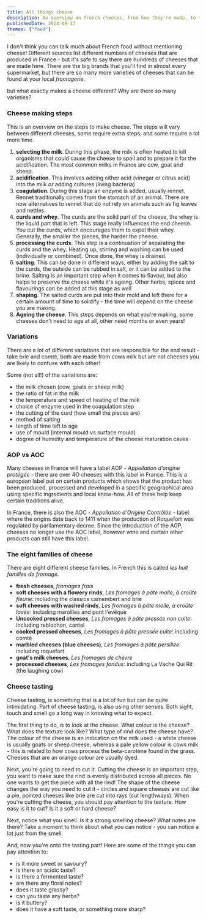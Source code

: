 ```yaml
---
title: All things cheese
description: An overview on french cheeses, from how they're made, to the eight families of cheeses
publishedDate: 2024-09-17
themes: ["food"]
---
```


I don't think you can talk much about French food without mentioning cheese! Different sources list different numbers of cheeses that are produced in France - but it's safe to say there are hundreds of cheeses that are made here. There are the big brands that you'll find in almost every supermarket, but there are so many more varieties of cheeses that can be found at your local _fromagerie_.

but what exactly makes a cheese different? Why are there so many varieties?

### Cheese making steps

This is an overview on the steps to make cheese. The steps will vary between different cheeses, some require extra steps, and some require a lot more time.

1. **selecting the milk**. During this phase, the milk is often heated to kill organisms that could cause the cheese to spoil and to prepare it for the acidification. The most common milks in France are cow, goat and sheep.
2. **acidification**. This involves adding either acid (vinegar or citrus acid) into the milk _or_ adding cultures (living bacteria)
3. **coagulation**. During this stage an enzyme is added, usually rennet. Rennet traditionally comes from the stomach of an animal. There are now alternatives to rennet that do not rely on animals such as fig leaves and nettles.
4. **curds and whey**. The curds are the solid part of the cheese, the whey is the liquid part that is left. This stage really influences the end cheese. You cut the curds, which encourages them to expel their whey. Generally, the smaller the pieces, the harder the cheese.
5. **processing the curds**. This step is a continuation of separating the curds and the whey. Heating up, stirring and washing can be used (individually or combined). Once done, the whey is drained.
6. **salting**. This can be done in different ways, either by adding the salt to the curds, the outside can be rubbed in salt, or it can be added to the brine. Salting is an important step when it comes to flavour, but also helps to preserve the cheese while it's ageing. Other herbs, spices and flavourings can be added at this stage as well
7. **shaping**. The salted curds are put into their mold and left there for a certain amount of time to solidify - the time will depend on the cheese you are making.
8. **Ageing the cheese**. This steps depends on what you're making, some cheeses don't need to age at all, other need months or even years!

### Variations

There are a lot of different variations that are responsible for the end result - take brie and comté, both are made from cows milk but are not cheeses you are likely to confuse with each other!

Some (not all!) of the variations are:

- the milk chosen (cow, goats or sheep milk)
- the ratio of fat in the milk
- the temperature and speed of heating of the milk
- choice of enzyme used in the coagulation step
- the cutting of the curd (how small the pieces are)
- method of salting
- length of time left to age
- use of mould (internal mould vs surface mould)
- degree of humidity and temperature of the cheese maturation caves

### AOP vs AOC

Many cheeses in France will have a label AOP - _Appellation d’origine protégée_ - there are over 4O cheeses with this label in France. This is a european label put on certain products which shows that the product has been produced, processed and developed in a specific geographical area using specific ingredients and local know-how. All of these help keep certain traditions alive.

In France, there is also the AOC - _Appellation d'Origine Contrôlée_ - label where the origins date back to 1411 when the production of Roquefort was regulated by parliamentary decree. Since the introduction of the AOP, cheeses no longer use the AOC label, however wine and certain other products can still have this label.

### The eight families of cheese

There are eight different cheese families. In French this is called _les huit familles de fromage_.

- **fresh cheeses**, _fromages frais_
- **soft cheeses with a flowery rinds**, _Les fromages à pâte molle, à croûte fleurie_: including the classics camembert and brie
- **soft cheeses with washed rinds**, _Les fromages à pâte molle, à croûte lavée_: including maroilles and pont l'evêque
- **Uncooked pressed cheeses**, _Les fromages à pâte pressée non cuite_: including reblochon, cantal
- **cooked pressed cheeses**, _Les fromages à pâte pressée cuite_: including comté
- **marbled cheeses (blue cheeses)**, _Les fromages à pâte persillée_: including roquefort
- **goat's milk cheeses**, _Les fromages de chèvre_
- **processed cheeses**, _Les fromages fondus_: including La Vache Qui Rit (the laughing cow)

### Cheese tasting

Cheese tasting, is something that is a lot of fun but can be quite intimidating. Part of cheese tasting, is also using other senses. Both sight, touch and smell go a long way in knowing what to expect.

The first thing to do, is to look at the cheese. What colour is the cheese? What does the texture look like? What type of rind does the cheese have? The colour of the cheese is an indication on the milk used - a white cheese is usually goats or sheep cheese, whereas a pale yellow colour is cows milk - this is related to how cows process the beta-carotene found in the grass. Cheeses that are an orange colour are usually dyed.

Next, you're going to need to cut it. Cutting the cheese is an important step, you want to make sure the rind is evenly distributed across all pieces. No one wants to get the piece with all the rind! The shape of the cheese changes the way you need to cut it - circles and square cheeses are cut like a pie, pointed cheeses like brie are cut into rays (cut lengthways). When you're cutting the cheese, you should pay attention to the texture. How easy is it to cut? Is it a soft or hard cheese?

Next, notice what you smell. Is it a strong smelling cheese? What notes are there? Take a moment to think about what you can notice - you can notice a lot just from the smell.

And, now you're onto the tasting part! Here are some of the things you can pay attention to:

- is it more sweet or savoury?
- is there an acidic taste?
- is there a fermented taste?
- are there any floral notes?
- does it taste grassy?
- can you taste any herbs?
- is it buttery?
- does it have a soft taste, or something more sharp?

<!-- ### In pop culture

#### Le roi des fromages (the king of cheeses)

#### Roquefort -->

<!-- - commonly associated with the first AOP -->
